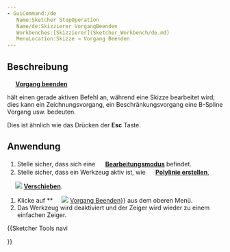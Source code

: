 ```yaml
---
- GuiCommand:/de
   Name:Sketcher StopOperation
   Name/de:Skizzierer VorgangBeenden
   Workbenches:[Skizzierer](Sketcher_Workbench/de.md)
   MenuLocation:Skizze → Vorgang Beenden
---
```


## Beschreibung


**<img src=images/Sketcher_StopOperation.svg style="width:16px"> [Vorgang beenden](Sketcher_StopOperation/de.md)**

hält einen gerade aktiven Befehl an, während eine Skizze bearbeitet wird; dies kann ein Zeichnungsvorgang, ein Beschränkungsvorgang eine B-Spline Vorgang usw. bedeuten.

Dies ist ähnlich wie das Drücken der **Esc** Taste.

## Anwendung

1.  Stelle sicher, dass sich eine **<img src=images/Sketcher_EditSketch.svg style="width:16px"> [Bearbeitungsmodus](Sketcher_EditSketch/de.md)** befindet.
2.  Stelle sicher, dass ein Werkzeug aktiv ist, wie **<img src=images/Sketcher_CreatePolyline.svg style="width:16px"> [Polylinie erstellen](Sketcher_CreatePolyline/de.md)**,

**<img src=images/Sketcher_ConstrainDistanceY.svg style="width:16px"> <img src=images/Sketcher_Move.svg style="width:Abstand Y beschränken](Sketcher_ConstrainDistanceY/de.md)**, oder **[16px"> [Verschieben](Sketcher_Move/de.md)**.

1.  Klicke auf **<img src=images/Sketcher_StopOperation.svg style="width:16px"> <img src=images/Sketcher_StopOperation.svg style="width:Vorgang Beenden](Sketcher_StopOperation/de.md)** oder wähle {{MenuCommand|Skizze → [16px"> [Vorgang Beenden](Sketcher_StopOperation/de.md)}} aus dem oberen Menü.
2.  Das Werkzeug wird deaktiviert und der Zeiger wird wieder zu einem einfachen Zeiger.


{{Sketcher Tools navi

}}  
